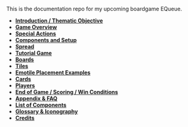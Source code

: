 This is the documentation repo for my upcoming boardgame EQueue. 

- **[Introduction / Thematic Objective](01-Introduction)**
- **[Game Overview](02-Game-Overview)**
- **[Special Actions](03-Special-Actions)**
- **[Components and Setup](04-Components-and-Setup)**
- **[Spread](05-Spread)**
- **[Tutorial Game](06-Tutorial-Game)**
- **[Boards](07-Boards)**
- **[Tiles](08-Tiles)**
- **[Emotile Placement Examples](09-Emotile-Placement-Examples)**
- **[Cards](10-Cards)**
- **[Players](11-Players)**
- **[End of Game / Scoring / Win Conditions](12-Endgame&Scoring&Win-Conditions)**
- **[Appendix & FAQ](13-Appendix&FAQ)**
- **[List of Components](14-List-of-Components)**
- **[Glossary & Iconography](15-Glossary&Iconography)**
- **[Credits](16-Credits)**
